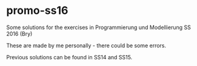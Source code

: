 # promo-ss16
Some solutions for the exercises in Programmierung und Modellierung SS 2016 (Bry)

These are made by me personally - there could be some errors.

Previous solutions can be found in SS14 and SS15.